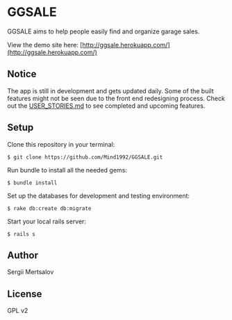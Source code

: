 # GGSALE

GGSALE aims to help people easily find and organize garage sales.

View the demo site here:
[http://ggsale.herokuapp.com/](http://ggsale.herokuapp.com/)

## Notice
The app is still in development and gets updated daily. Some of the built features might not be seen due to the front end redesigning process. Check out the [USER_STORIES.md](https://github.com/Mind1992/GGSALE/blob/responsive_design/USER_STORIES.md) to see completed and upcoming features.


## Setup
Clone this repository in your terminal:

```console
$ git clone https://github.com/Mind1992/GGSALE.git
```

Run bundle to install all the needed gems:

```console
$ bundle install
```

Set up the databases for development and testing environment:

```console
$ rake db:create db:migrate
```
Start your local rails server:

```console
$ rails s
```

## Author
Sergii Mertsalov

## License
GPL v2
